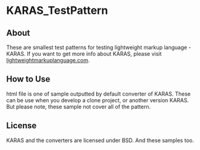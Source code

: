 # KARAS_TestPattern



## About

These are smallest test patterns for testing lightweight markup language - KARAS. 
If you want to get more info about KARAS, please visit [lightweightmarkuplanguage.com](http://lightweightmarkuplanguage.com).



## How to Use

html file is one of sample outputted by default converter of KARAS.
These can be use when you develop a clone project, or another version KARAS.
But please note, these sample not cover all of the pattern.


## License

KARAS and the converters are licensed under BSD.
And these samples too.
